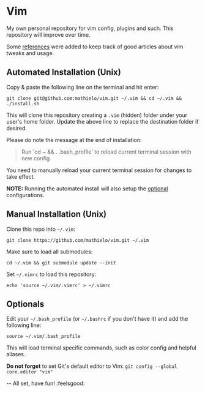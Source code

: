 # Vim
My own personal repository for vim config, plugins and such. This repository will improve over time.

Some [references](./REFERENCES.md) were added to keep track of good articles about vim tweaks and usage.

## Automated Installation (Unix)

Copy & paste the following line on the terminal and hit enter:

    git clone git@github.com:mathielo/vim.git ~/.vim && cd ~/.vim && ./install.sh

This will clone this repository creating a `.vim` (hidden) folder under your user's home folder. Update the above line to replace the destination folder if desired.

Please do note the message at the end of installation:

> Run 'cd ~ && . .bash_profile' to reload current terminal session with new config

You need to manually reload your current terminal session for changes to take effect.

**NOTE:** Running the automated install will also setup the [optional](#optionals) configurations.

## Manual Installation (Unix)

Clone this repo into `~/.vim`:

    git clone https://github.com/mathielo/vim.git ~/.vim

Make sure to load all submodules:

    cd ~/.vim && git submodule update --init

Set `~/.vimrc` to load this repository:

    echo 'source ~/.vim/.vimrc' > ~/.vimrc

## Optionals

Edit your `~/.bash_profile` (or `~/.bashrc` if you don't have it) and add the following line:

    source ~/.vim/.bash_profile

This will load terminal specific commands, such as color config and helpful aliases.

**Do not forget** to set Git's default editor to Vim: `git config --global core.editor "vim"`

--
All set, have fun! :feelsgood:
